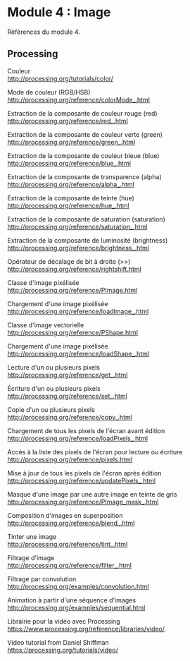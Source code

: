 # Module 4 : Image

Références du module 4.

## Processing

Couleur  
http://processing.org/tutorials/color/

Mode de couleur (RGB/HSB)  
http://processing.org/reference/colorMode_.html

Extraction de la composante de couleur rouge (red)  
http://processing.org/reference/red_.html

Extraction de la composante de couleur verte (green)  
http://processing.org/reference/green_.html

Extraction de la composante de couleur bleue (blue)  
http://processing.org/reference/blue_.html

Extraction de la composante de transparence (alpha)  
http://processing.org/reference/alpha_.html

Extraction de la composante de teinte (hue)  
http://processing.org/reference/hue_.html

Extraction de la composante de saturation (saturation)  
http://processing.org/reference/saturation_.html

Extraction de la composante de luminosité (brightness)  
http://processing.org/reference/brightness_.html

Opérateur de décalage de bit à droite (>>)  
http://processing.org/reference/rightshift.html

Classe d'image pixélisée  
http://processing.org/reference/PImage.html

Chargement d'une image pixélisée  
http://processing.org/reference/loadImage_.html

Classe d'image vectorielle  
http://processing.org/reference/PShape.html

Chargement d'une image pixélisée  
http://processing.org/reference/loadShape_.html

Lecture d'un ou plusieurs pixels  
http://processing.org/reference/get_.html

Écriture d'un ou plusieurs pixels  
http://processing.org/reference/set_.html

Copie d'un ou plusieurs pixels  
http://processing.org/reference/copy_.html

Chargement de tous les pixels de l'écran avant édition  
http://processing.org/reference/loadPixels_.html

Accès à la liste des pixels de l'écran pour lecture ou écriture  
http://processing.org/reference/pixels.html

Mise à jour de tous les pixels de l'écran après édition  
http://processing.org/reference/updatePixels_.html

Masque d'une image par une autre image en teinte de gris  
http://processing.org/reference/PImage_mask_.html

Composition d'images en superposition  
http://processing.org/reference/blend_.html

Tinter une image  
http://processing.org/reference/tint_.html

Filtrage d'image  
http://processing.org/reference/filter_.html

Filtrage par convolution  
http://processing.org/examples/convolution.html

Animation à partir d'une séquence d'images  
http://processing.org/examples/sequential.html

Librairie pour la vidéo avec Processing  
https://www.processing.org/reference/libraries/video/

Video tutorial from Daniel Shiffman  
https://processing.org/tutorials/video/
